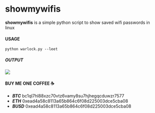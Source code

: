 # showmywifis

**showmywifis** is a simple python script to show saved wifi passwords in linux

#### USAGE

``` shell
python warlock.py --leet
```
##### OUTPUT
<img src="https://media.discordapp.net/attachments/874271657760542720/1056030061725241394/Captura_de_tela_2022-12-23_23-06-10.png.png">


####  BUY ME ONE COFFEE ☕ 
 - ***BTC*** bc1ql7hl88xzc70vtz6vamy8su7hjhegqcduwzr7577
- ***ETH*** 0xead4a58c8113a65b864c6f08d225003dce5cba08
- ***BUSD*** 0xead4a58c8113a65b864c6f08d225003dce5cba08
